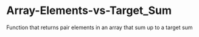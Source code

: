 # Array-Elements-vs-Target_Sum
Function that returns pair elements in an array that sum up to a target sum
